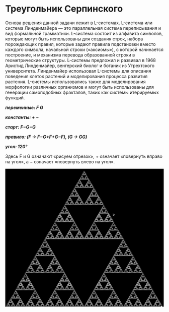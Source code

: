 # Треугольник Серпинского #

Основа решения данной задачи лежит в L-системах. L-система или система Линденмайера — это параллельная система переписывания и вид формальной грамматики. L-система состоит из алфавита символов, которые могут быть использованы для создания строк, набора порождающих правил, которые задают правила подстановки вместо каждого символа, начальной строки («аксиомы»), с которой начинается построение, и механизма перевода образованной строки в геометрические структуры. L-системы предложил и развивал в 1968 Аристид Линденмайер, венгерский биолог и ботаник из Утрехтского университета. Линденмайер использовал L-системы для описания поведения клеток растений и моделирования процесса развития растения. L-системы использовались также для моделирования морфологии различных организмов и могут быть использованы для генерации самоподобных фракталов, таких как системы итерируемых функций.

   ***переменные: F G***
   
   ***константы: + −***
    
   ***старт: F−G−G***
    
   ***правило: (F → F−G+F+G−F), (G → GG)***
    
   ***угол: 120°***

Здесь F и G означают «рисуем отрезок», + означает «повернуть вправо на угол», а − означает «повернуть влево на угол». 

![image](https://github.com/Garmonik/Fractal/blob/main/02.Sierpinski%20triangle/pic.png)
